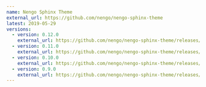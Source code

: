 ```yaml
---
name: Nengo Sphinx Theme
external_url: https://github.com/nengo/nengo-sphinx-theme
latest: 2019-05-29
versions:
  - version: 0.12.0
    external_url: https://github.com/nengo/nengo-sphinx-theme/releases/tag/v0.12.0
  - version: 0.11.0
    external_url: https://github.com/nengo/nengo-sphinx-theme/releases/tag/v0.11.0
  - version: 0.10.0
    external_url: https://github.com/nengo/nengo-sphinx-theme/releases/tag/v0.10.0
  - version: 0.9.0
    external_url: https://github.com/nengo/nengo-sphinx-theme/releases/tag/v0.9.0
---
```

